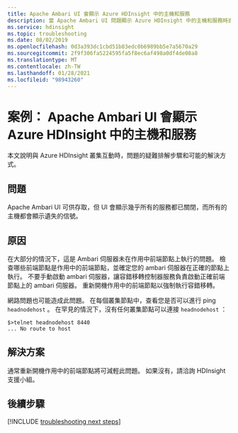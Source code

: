 ```yaml
---
title: Apache Ambari UI 會顯示 Azure HDInsight 中的主機和服務
description: 當 Apache Ambari UI 問題顯示 Azure HDInsight 中的主機和服務時進行疑難排解
ms.service: hdinsight
ms.topic: troubleshooting
ms.date: 08/02/2019
ms.openlocfilehash: 0d3a393dc1cbd51b83edc0b6989bb5e7a5670a29
ms.sourcegitcommit: 2f9f306fa5224595fa5f8ec6af498a0df4de08a8
ms.translationtype: MT
ms.contentlocale: zh-TW
ms.lasthandoff: 01/28/2021
ms.locfileid: "98943260"
---
```

# <a name="scenario-apache-ambari-ui-shows-down-hosts-and-services-in-azure-hdinsight"></a>案例： Apache Ambari UI 會顯示 Azure HDInsight 中的主機和服務

本文說明與 Azure HDInsight 叢集互動時，問題的疑難排解步驟和可能的解決方式。

## <a name="issue"></a>問題

Apache Ambari UI 可供存取，但 UI 會顯示幾乎所有的服務都已關閉，而所有的主機都會顯示遺失的信號。

## <a name="cause"></a>原因

在大部分的情況下，這是 Ambari 伺服器未在作用中前端節點上執行的問題。 檢查哪些前端節點是作用中的前端節點，並確定您的 ambari 伺服器在正確的節點上執行。 不要手動啟動 ambari 伺服器，讓容錯移轉控制器服務負責啟動正確前端節點上的 ambari 伺服器。 重新開機作用中的前端節點以強制執行容錯移轉。

網路問題也可能造成此問題。 在每個叢集節點中，查看您是否可以進行 ping `headnodehost` 。 在罕見的情況下，沒有任何叢集節點可以連接 `headnodehost` ：

```
$>telnet headnodehost 8440
... No route to host
```

## <a name="resolution"></a>解決方案

通常重新開機作用中的前端節點將可減輕此問題。 如果沒有，請洽詢 HDInsight 支援小組。

## <a name="next-steps"></a>後續步驟

[!INCLUDE [troubleshooting next steps](../../../includes/hdinsight-troubleshooting-next-steps.md)]